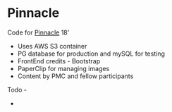 # Pinnacle

Code for [Pinnacle](http://pinnacle.vmkb.in) 18'
  
* Uses AWS S3 container
* PG database for production and mySQL for testing
* FrontEnd credits - Bootstrap
* PaperClip for managing images
* Content by PMC and fellow participants
  
Todo -
* ~~~Add Google Analytics~~~
